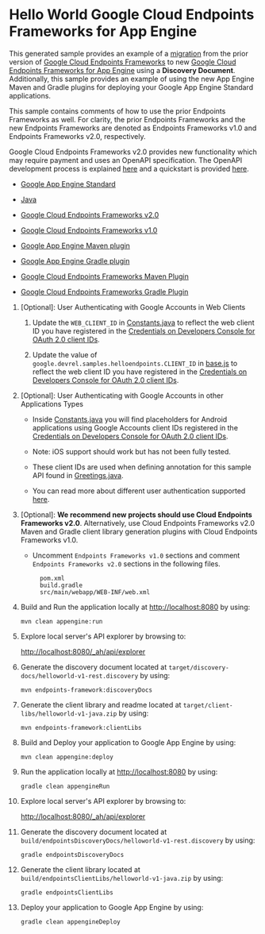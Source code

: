 # Hello World Google Cloud Endpoints Frameworks for App Engine

This generated sample provides an example of a [migration][7] from the prior
version of [Google Cloud Endpoints Frameworks][3] to new
[Google Cloud Endpoints Frameworks for App Engine][8] using a
**Discovery Document**. Additionally, this sample provides an example of using
the new App Engine Maven and Gradle plugins for deploying your Google App Engine
Standard applications.

This sample contains comments of how to use the prior Endpoints Frameworks as
well. For clarity, the prior Endpoints Frameworks and the new Endpoints
Frameworks are denoted as Endpoints Frameworks v1.0 and Endpoints Frameworks
v2.0, respectively.

Google Cloud Endpoints Frameworks v2.0 provides new functionality which may
require payment and uses an OpenAPI specification. The OpenAPI development
process is explained [here][8] and a quickstart is provided [here][9].

- [Google App Engine Standard][1]

- [Java][2]

- [Google Cloud Endpoints Frameworks v2.0][8]
- [Google Cloud Endpoints Frameworks v1.0][3]

- [Google App Engine Maven plugin][14]
- [Google App Engine Gradle plugin][15]

- [Google Cloud Endpoints Frameworks Maven Plugin][10]
- [Google Cloud Endpoints Frameworks Gradle Plugin][11]

1. [Optional]: User Authenticating with Google Accounts in Web Clients

    1. Update the `WEB_CLIENT_ID` in [Constants.java](src/main/java/com/niit/HelloEndpointsDemo/Constants.java)
      to reflect the web client ID you have registered in the
      [Credentials on Developers Console for OAuth 2.0 client IDs][6].

    1. Update the value of `google.devrel.samples.helloendpoints.CLIENT_ID` in
       [base.js](src/main/webapp/js/base.js) to reflect the web client ID you
       have registered in the
       [Credentials on Developers Console for OAuth 2.0 client IDs][6].

1. [Optional]: User Authenticating with Google Accounts in other Applications
   Types

    - Inside [Constants.java](src/main/java/com/niit/HelloEndpointsDemo/Constants.java)
      you will find placeholders for Android applications using Google Accounts
      client IDs registered in the
      [Credentials on Developers Console for OAuth 2.0 client IDs][6].

    - Note: iOS support should work but has not been fully tested.

    - These client IDs are used when defining annotation for this sample API
      found in [Greetings.java](src/main/java/com/example/helloendpoints/Greetings.java).

    - You can read more about different user authentication supported [here][12].



1. [Optional]: **We recommend new projects should use Cloud Endpoints Frameworks
   v2.0**. Alternatively, use Cloud Endpoints Frameworks v2.0 Maven and Gradle client library
   generation plugins with Cloud Endpoints Frameworks v1.0.

    - Uncomment `Endpoints Frameworks v1.0` sections and comment
        `Endpoints Frameworks v2.0` sections in the following files.

      ```
        pom.xml
        build.gradle
        src/main/webapp/WEB-INF/web.xml
      ```



1. Build and Run the application locally at [http://localhost:8080][5] by using:

    `mvn clean appengine:run`

1. Explore local server's API explorer by browsing to:

    [http://localhost:8080/_ah/api/explorer][13]

1. Generate the discovery document located at
   `target/discovery-docs/helloworld-v1-rest.discovery` by using:

    `mvn endpoints-framework:discoveryDocs`

1. Generate the client library and readme located at
   `target/client-libs/helloworld-v1-java.zip` by using:

    `mvn endpoints-framework:clientLibs`

1. Build and Deploy your application to Google App Engine by using:

    `mvn clean appengine:deploy`


1. Run the application locally at [http://localhost:8080][5] by using:

    `gradle clean appengineRun`

1. Explore local server's API explorer by browsing to:

    [http://localhost:8080/_ah/api/explorer][13]

1. Generate the discovery document located at
   `build/endpointsDiscoveryDocs/helloworld-v1-rest.discovery` by using:

   `gradle endpointsDiscoveryDocs`

1. Generate the client library located at
   `build/endpointsClientLibs/helloworld-v1-java.zip` by using:

    `gradle endpointsClientLibs`

1. Deploy your application to Google App Engine by using:

    `gradle clean appengineDeploy`

[1]: https://cloud.google.com/appengine/docs/java/
[2]: http://java.com/en/
[3]: https://cloud.google.com/endpoints/docs/frameworks/legacy/v1/java
[4]: https://cloud.google.com/appengine/docs/java/tools/maven
[5]: http://localhost:8080/
[6]: https://console.developers.google.com/project/_/apiui/credential
[7]: https://cloud.google.com/endpoints/docs/frameworks/legacy/v1/java/migrating
[8]: https://cloud.google.com/endpoints/docs/frameworks/java/about-cloud-endpoints-frameworks
[9]: https://cloud.google.com/endpoints/docs/frameworks/java/quickstart-frameworks-java
[10]: https://github.com/GoogleCloudPlatform/endpoints-framework-maven-plugin
[11]: https://github.com/GoogleCloudPlatform/endpoints-framework-gradle-plugin
[12]: https://cloud.google.com/endpoints/docs/authenticating-users-frameworks
[13]: http://localhost:8080/_ah/api/explorer
[14]: https://github.com/GoogleCloudPlatform/app-maven-plugin
[15]: https://github.com/GoogleCloudPlatform/app-gradle-plugin

